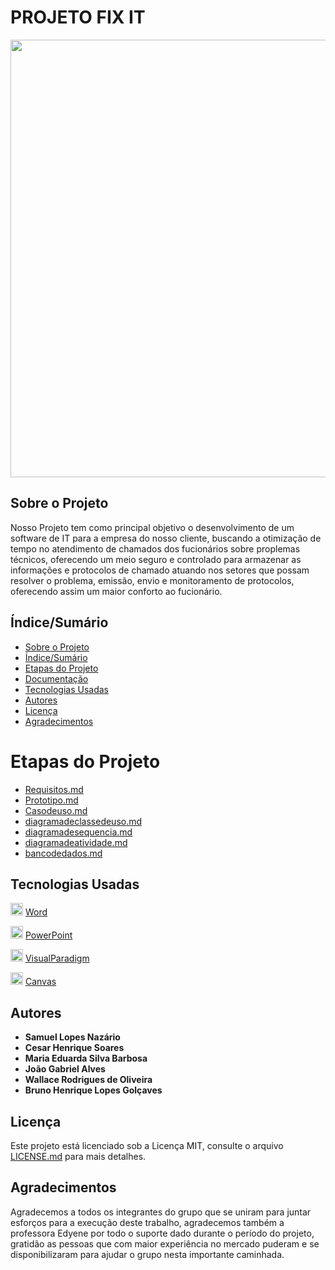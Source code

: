 # PROJETO FIX IT

<div align="center">
<img src="https://user-images.githubusercontent.com/103187575/187564198-b9cbab96-354f-42b9-a775-bd77ceb0bb5c.png" width="700px" /> 
</div> 


## Sobre o Projeto

Nosso Projeto tem como principal objetivo o desenvolvimento de um software de IT para a empresa do nosso cliente, buscando a otimização de tempo no atendimento de chamados dos fucionários sobre proplemas técnicos, oferecendo um meio seguro e controlado para armazenar as informações e protocolos de chamado  atuando nos setores que possam resolver o problema, emissão, envio e monitoramento de protocolos, oferecendo assim um maior conforto ao fucionário.


## Índice/Sumário

* [Sobre o Projeto](#Sobre-o-Projeto) 
* [Índice/Sumário](#Índice-/-Sumário)
* [Etapas do Projeto](#Etapas-do-Projeto)
* [Documentação](#Documentação)
* [Tecnologias Usadas](#Tecnologias-Usadas)
* [Autores](#Autores)
* [Licença](#Licença)
* [Agradecimentos](#Agradecimentos)



# Etapas do Projeto

* [Requisitos.md](Requisitos.md)
* [Prototipo.md](Prototipo.md)
* [Casodeuso.md](Casodeuso.md)
* [diagramadeclassedeuso.md](diagramadeclassedeuso.md)
* [diagramadesequencia.md](diagramadesequencia.md)
* [diagramadeatividade.md](diagramadeatividade.md)
* [bancodedados.md](bancodedados.md)

## Tecnologias Usadas



<img src="https://i.pinimg.com/originals/46/aa/96/46aa967637e21e2a7f7bbef5196a663c.jpg" width="20px" /> [Word](https://www.microsoft.com/pt-br/microsoft-365)

<img src="https://user-images.githubusercontent.com/103187575/172058744-cfce09c5-cec0-4986-938f-149e967017c3.png" width="20px" /> [PowerPoint](https://www.microsoft.com/pt-br/microsoft-365)

<img src="https://l3software.com.br/wp-content/uploads/2018/05/Visual-paradigm-modeler-logo.jpg" width="20px" /> [VisualParadigm](https://online.visual-paradigm.com/pt/)

<img src="https://i.pinimg.com/736x/74/6d/77/746d77ef9b49afd5ec2306d39592d01e.jpg" width="20px" /> [Canvas](https://www.canva.com/)





## Autores

 - **Samuel Lopes Nazário**
 - **Cesar Henrique Soares**
 - **Maria Eduarda Silva Barbosa**
 - **João Gabriel Alves**
 - **Wallace Rodrigues de Oliveira**
 - **Bruno Henrique Lopes Golçaves**



## Licença
Este projeto está licenciado sob a Licença MIT, consulte o arquivo [LICENSE.md](https://github.com/samuelllopes/Projeto-Fix-IT/blob/main/LICENSE) para mais detalhes.



## Agradecimentos  

Agradecemos a todos os integrantes do grupo que se uniram para juntar esforços para a execução deste trabalho, agradecemos também a professora Edyene por todo o suporte dado durante o período do projeto, gratidão as pessoas que com maior experiência no mercado puderam e se disponibilizaram para ajudar o grupo nesta importante caminhada.

